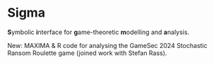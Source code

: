 # Sigma
**S**ymbolic **i**nterface for **g**ame-theoretic **m**odelling and **a**nalysis.

New: MAXIMA & R code for analysing the GameSec 2024 Stochastic Ransom Roulette game (joined work with Stefan Rass).
